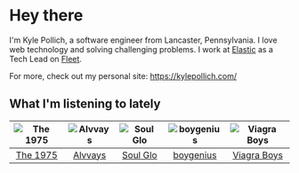 # Hey there


I'm Kyle Pollich, a software engineer from Lancaster, Pennsylvania. I love web technology and solving challenging problems.
I work at [Elastic](https://www.elastic.co/) as a Tech Lead on [Fleet](https://www.elastic.co/guide/en/fleet/current/fleet-overview.html).

For more, check out my personal site: https://kylepollich.com/

## What I'm listening to lately

<!-- begin artists -->
  |![The 1975](https://i.scdn.co/image/ab6761610000f17889348336354096fd4e36ca73)|![Alvvays](https://i.scdn.co/image/ab6761610000f178a24052fe3c780cb8ca6e69c6)|![Soul Glo](https://i.scdn.co/image/ab6761610000f1789a277645bcc34a7b96d00add)|![boygenius](https://i.scdn.co/image/ab6761610000f1781a6373c01e8b86e289859f57)|![Viagra Boys](https://i.scdn.co/image/ab6761610000f178f309aa1b63929627f6be0697)|
  |:---:|:---:|:---:|:---:|:---:|
  |[The 1975](https://open.spotify.com/artist/3mIj9lX2MWuHmhNCA7LSCW)|[Alvvays](https://open.spotify.com/artist/3kzwYV3OCB010YfXMF0Avt)|[Soul Glo](https://open.spotify.com/artist/0mWrp0C4ShdOjs7P29Gzan)|[boygenius](https://open.spotify.com/artist/1hLiboQ98IQWhpKeP9vRFw)|[Viagra Boys](https://open.spotify.com/artist/2nAKP6etu8wXNnezKXgqgg)|
<!-- end artists -->
